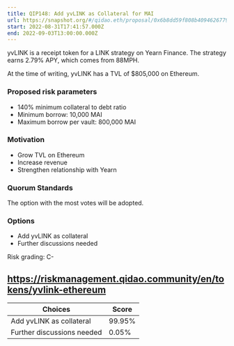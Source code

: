 ```yaml
---
title: QIP148: Add yvLINK as Collateral for MAI
url: https://snapshot.org/#/qidao.eth/proposal/0x6b8dd59f808b4094626779992fdf4f4efd93e8d36d9c8ca625b0e15ba39788ca
start: 2022-08-31T17:41:57.000Z
end: 2022-09-03T13:00:00.000Z
---
```

yvLINK is a receipt token for a LINK strategy on Yearn Finance. The strategy earns 2.79% APY, which comes from 88MPH.

At the time of writing, yvLINK has a TVL of $805,000 on Ethereum. 

### Proposed risk parameters

* 140% minimum collateral to debt ratio
* Minimum borrow: 10,000 MAI
* Maximum borrow per vault: 800,000 MAI

### Motivation

* Grow TVL on Ethereum
* Increase revenue
* Strengthen relationship with Yearn

### Quorum Standards

The option with the most votes will be adopted.

### Options

* Add yvLINK as collateral
* Further discussions needed

Risk grading: C-

https://riskmanagement.qidao.community/en/tokens/yvlink-ethereum 
---
| Choices | Score |
| --- | --- |
| Add yvLINK as collateral | 99.95% |
| Further discussions needed | 0.05% |

